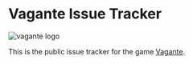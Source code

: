 # Vagante Issue Tracker

![vagante logo](http://vagantegame.com/img/title.png)

This is the public issue tracker for the game [Vagante](http://vagantegame.com).

